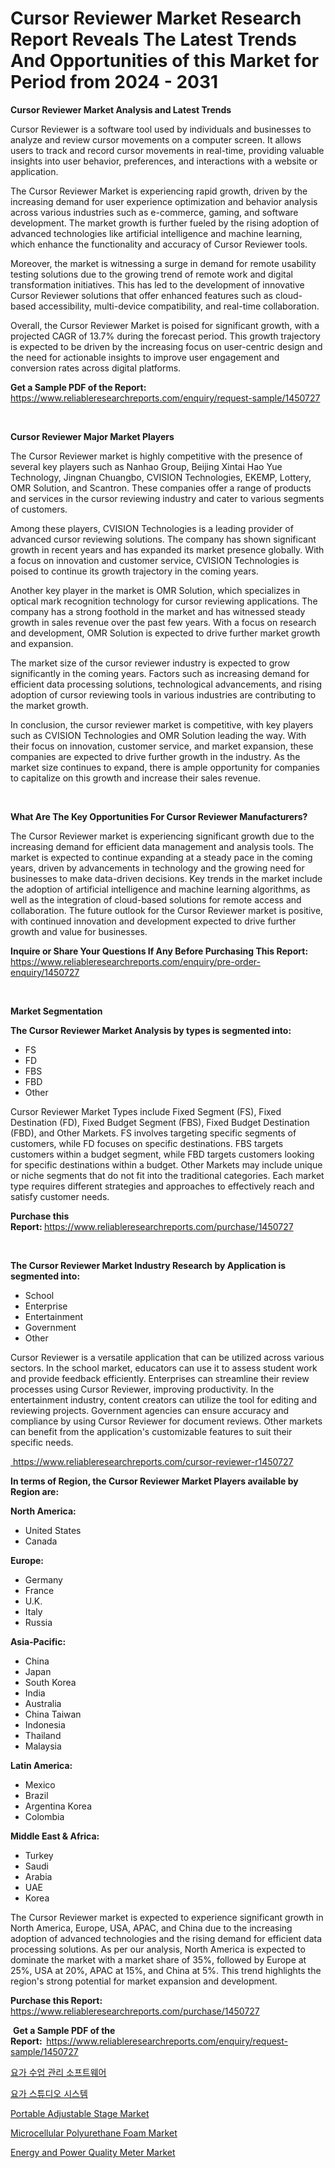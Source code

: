 <p><h1>Cursor Reviewer Market Research Report Reveals The Latest Trends And Opportunities of this Market for Period from 2024 - 2031</h1></p><p><strong>Cursor Reviewer Market Analysis and Latest Trends</strong></p>
<p><p>Cursor Reviewer is a software tool used by individuals and businesses to analyze and review cursor movements on a computer screen. It allows users to track and record cursor movements in real-time, providing valuable insights into user behavior, preferences, and interactions with a website or application.</p><p>The Cursor Reviewer Market is experiencing rapid growth, driven by the increasing demand for user experience optimization and behavior analysis across various industries such as e-commerce, gaming, and software development. The market growth is further fueled by the rising adoption of advanced technologies like artificial intelligence and machine learning, which enhance the functionality and accuracy of Cursor Reviewer tools.</p><p>Moreover, the market is witnessing a surge in demand for remote usability testing solutions due to the growing trend of remote work and digital transformation initiatives. This has led to the development of innovative Cursor Reviewer solutions that offer enhanced features such as cloud-based accessibility, multi-device compatibility, and real-time collaboration.</p><p>Overall, the Cursor Reviewer Market is poised for significant growth, with a projected CAGR of 13.7% during the forecast period. This growth trajectory is expected to be driven by the increasing focus on user-centric design and the need for actionable insights to improve user engagement and conversion rates across digital platforms.</p></p>
<p><strong>Get a Sample PDF of the Report:&nbsp;</strong> <a href="https://www.reliableresearchreports.com/enquiry/request-sample/1450727">https://www.reliableresearchreports.com/enquiry/request-sample/1450727</a></p>
<p>&nbsp;</p>
<p><strong>Cursor Reviewer Major Market Players</strong></p>
<p><p>The Cursor Reviewer market is highly competitive with the presence of several key players such as Nanhao Group, Beijing Xintai Hao Yue Technology, Jingnan Chuangbo, CVISION Technologies, EKEMP, Lottery, OMR Solution, and Scantron. These companies offer a range of products and services in the cursor reviewing industry and cater to various segments of customers.</p><p>Among these players, CVISION Technologies is a leading provider of advanced cursor reviewing solutions. The company has shown significant growth in recent years and has expanded its market presence globally. With a focus on innovation and customer service, CVISION Technologies is poised to continue its growth trajectory in the coming years.</p><p>Another key player in the market is OMR Solution, which specializes in optical mark recognition technology for cursor reviewing applications. The company has a strong foothold in the market and has witnessed steady growth in sales revenue over the past few years. With a focus on research and development, OMR Solution is expected to drive further market growth and expansion.</p><p>The market size of the cursor reviewer industry is expected to grow significantly in the coming years. Factors such as increasing demand for efficient data processing solutions, technological advancements, and rising adoption of cursor reviewing tools in various industries are contributing to the market growth.</p><p>In conclusion, the cursor reviewer market is competitive, with key players such as CVISION Technologies and OMR Solution leading the way. With their focus on innovation, customer service, and market expansion, these companies are expected to drive further growth in the industry. As the market size continues to expand, there is ample opportunity for companies to capitalize on this growth and increase their sales revenue.</p></p>
<p>&nbsp;</p>
<p><strong>What Are The Key Opportunities For Cursor Reviewer Manufacturers?</strong></p>
<p><p>The Cursor Reviewer market is experiencing significant growth due to the increasing demand for efficient data management and analysis tools. The market is expected to continue expanding at a steady pace in the coming years, driven by advancements in technology and the growing need for businesses to make data-driven decisions. Key trends in the market include the adoption of artificial intelligence and machine learning algorithms, as well as the integration of cloud-based solutions for remote access and collaboration. The future outlook for the Cursor Reviewer market is positive, with continued innovation and development expected to drive further growth and value for businesses.</p></p>
<p><strong>Inquire or Share Your Questions If Any Before Purchasing This Report:</strong> <a href="https://www.reliableresearchreports.com/enquiry/pre-order-enquiry/1450727">https://www.reliableresearchreports.com/enquiry/pre-order-enquiry/1450727</a></p>
<p>&nbsp;</p>
<p><strong>Market Segmentation</strong></p>
<p><strong>The Cursor Reviewer Market Analysis by types is segmented into:</strong></p>
<p><ul><li>FS</li><li>FD</li><li>FBS</li><li>FBD</li><li>Other</li></ul></p>
<p><p>Cursor Reviewer Market Types include Fixed Segment (FS), Fixed Destination (FD), Fixed Budget Segment (FBS), Fixed Budget Destination (FBD), and Other Markets. FS involves targeting specific segments of customers, while FD focuses on specific destinations. FBS targets customers within a budget segment, while FBD targets customers looking for specific destinations within a budget. Other Markets may include unique or niche segments that do not fit into the traditional categories. Each market type requires different strategies and approaches to effectively reach and satisfy customer needs.</p></p>
<p><strong>Purchase this Report:&nbsp;</strong><a href="https://www.reliableresearchreports.com/purchase/1450727">https://www.reliableresearchreports.com/purchase/1450727</a></p>
<p>&nbsp;</p>
<p><strong>The Cursor Reviewer Market Industry Research by Application is segmented into:</strong></p>
<p><ul><li>School</li><li>Enterprise</li><li>Entertainment</li><li>Government</li><li>Other</li></ul></p>
<p><p>Cursor Reviewer is a versatile application that can be utilized across various sectors. In the school market, educators can use it to assess student work and provide feedback efficiently. Enterprises can streamline their review processes using Cursor Reviewer, improving productivity. In the entertainment industry, content creators can utilize the tool for editing and reviewing projects. Government agencies can ensure accuracy and compliance by using Cursor Reviewer for document reviews. Other markets can benefit from the application's customizable features to suit their specific needs.</p></p>
<p><a href="https://www.reliableresearchreports.com/cursor-reviewer-r1450727">&nbsp;https://www.reliableresearchreports.com/cursor-reviewer-r1450727</a></p>
<p><strong>In terms of Region, the Cursor Reviewer Market Players available by Region are:</strong></p>
<p>
    <p> <strong> North America: </strong>
        <ul>
            <li>United States</li>
            <li>Canada</li>
        </ul>
        </p> 
    <p> <strong> Europe: </strong>
        <ul>
            <li>Germany</li>
            <li>France</li>
            <li>U.K.</li>
            <li>Italy</li>
            <li>Russia</li>
        </ul>
        </p> 
    <p> <strong> Asia-Pacific: </strong>
        <ul>
            <li>China</li>
            <li>Japan</li>
            <li>South Korea</li>
            <li>India</li>
            <li>Australia</li>
            <li>China Taiwan</li>
            <li>Indonesia</li>
            <li>Thailand</li>
            <li>Malaysia</li>
        </ul>
        </p> 
    <p> <strong> Latin America: </strong>
        <ul>
            <li>Mexico</li>
            <li>Brazil</li>
            <li>Argentina Korea</li>
            <li>Colombia</li>
        </ul>
        </p> 
    <p> <strong> Middle East & Africa: </strong>
        <ul>
            <li>Turkey</li>
            <li>Saudi</li>
            <li>Arabia</li>
            <li>UAE</li>
            <li>Korea</li>
        </ul>
    </p>
    </p>
<p><p>The Cursor Reviewer market is expected to experience significant growth in North America, Europe, USA, APAC, and China due to the increasing adoption of advanced technologies and the rising demand for efficient data processing solutions. As per our analysis, North America is expected to dominate the market with a market share of 35%, followed by Europe at 25%, USA at 20%, APAC at 15%, and China at 5%. This trend highlights the region's strong potential for market expansion and development.</p></p>
<p><strong>Purchase this Report: </strong><a href="https://www.reliableresearchreports.com/purchase/1450727">https://www.reliableresearchreports.com/purchase/1450727</a></p>
<p>&nbsp;<strong>Get a Sample PDF of the Report:&nbsp;&nbsp;</strong><a href="https://www.reliableresearchreports.com/enquiry/request-sample/1450727">https://www.reliableresearchreports.com/enquiry/request-sample/1450727</a></p>
<p><strong></strong></p>
<p><p><a href="https://github.com/plelbej847484502/Market-Research-Report-List-1/blob/main/116202937535.md">요가 수업 관리 소프트웨어</a></p><p><a href="https://github.com/vseigx30c9a1j/Market-Research-Report-List-1/blob/main/699323837536.md">요가 스튜디오 시스템</a></p><p><a href="https://github.com/Whitneyboyettebo9kiw7yr13/Market-Research-Report-List-2/blob/main/portable-adjustable-stage-market.md">Portable Adjustable Stage Market</a></p><p><a href="https://issuu.com/reportprime-2/docs/microcellular-polyurethane-foam-market-size-2030.p">Microcellular Polyurethane Foam Market</a></p><p><a href="https://github.com/PeterParrish5/Market-Research-Report-List-4/blob/main/energy-and-power-quality-meter-market.md">Energy and Power Quality Meter Market</a></p></p>